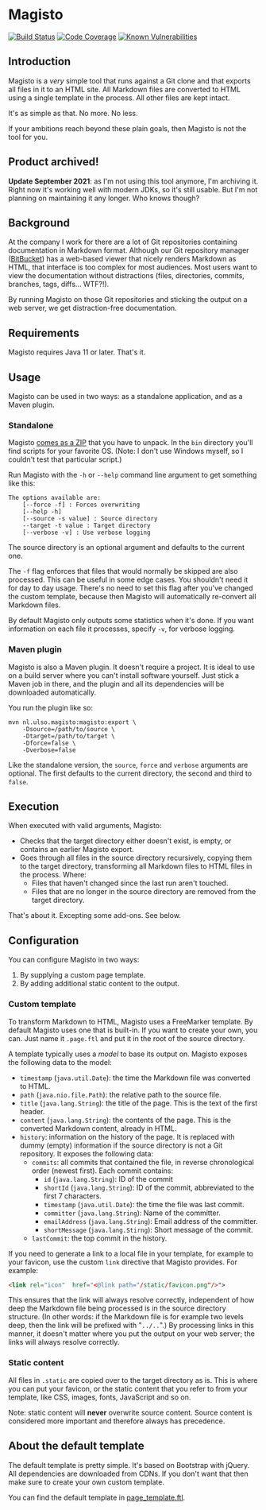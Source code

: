 # Magisto

[![Build Status](https://travis-ci.com/voostindie/magisto.svg?branch=master)](https://travis-ci.com/voostindie/magisto)
[![Code Coverage](https://codecov.io/gh/voostindie/magisto/branch/master/graph/badge.svg)](https://codecov.io/gh/voostindie/magisto)
[![Known Vulnerabilities](https://snyk.io/test/github/voostindie/magisto/badge.svg)](https://snyk.io/test/github/voostindie/magisto)

## Introduction

Magisto is a *very* simple tool that runs against a Git clone and that exports all files in it to an HTML site. All Markdown files are converted to HTML using a single template in the process. All other files are kept intact.

It's as simple as that. No more. No less.

If your ambitions reach beyond these plain goals, then Magisto is not the tool for you.

## Product archived!

**Update September 2021**: as I'm not using this tool anymore, I'm archiving it. Right now it's working well with modern JDKs, so it's still usable. But I'm not planning on maintaining it any longer. Who knows though?
    
## Background

At the company I work for there are a lot of Git repositories containing documentation in Markdown format. Although our Git repository manager ([BitBucket](https://www.atlassian.com/bitbucket)) has a web-based viewer that nicely renders Markdown as HTML, that interface is too complex for most audiences. Most users want to view the documentation without distractions (files, directories, commits, branches, tags, diffs... WTF?!).

By running Magisto on those Git repositories and sticking the output on a web server, we get distraction-free documentation.

## Requirements

Magisto requires Java 11 or later. That's it.

## Usage

Magisto can be used in two ways: as a standalone application, and as a Maven plugin.

### Standalone

Magisto [comes as a ZIP](https://search.maven.org/remotecontent?filepath=nl/ulso/magisto/magisto/1.2.0/magisto-1.2.0.zip) that you have to unpack. In the `bin` directory you'll find scripts for your favorite OS. (Note: I don't use Windows myself, so I couldn't test that particular script.)

Run Magisto with the `-h` or `--help` command line argument to get something like this:

```raw
The options available are:
	[--force -f] : Forces overwriting
	[--help -h]
	[--source -s value] : Source directory
	--target -t value : Target directory
    [--verbose -v] : Use verbose logging
```

The source directory is an optional argument and defaults to the current one.

The `-f` flag enforces that files that would normally be skipped are also processed. This can be useful in some edge cases. You shouldn't need it for day to day usage. There's no need to set this flag after you've changed the custom template, because then Magisto will automatically re-convert all Markdown files.

By default Magisto only outputs some statistics when it's done. If you want  information on each file it processes, specify `-v`, for verbose logging.

### Maven plugin

Magisto is also a Maven plugin. It doesn't require a project. It is ideal to use on a build server where you can't install software yourself. Just stick a Maven job in there, and the plugin and all its dependencies will be downloaded automatically.

You run the plugin like so:

```raw
mvn nl.ulso.magisto:magisto:export \
    -Dsource=/path/to/source \
    -Dtarget=/path/to/target \
    -Dforce=false \
    -Dverbose=false
```

Like the standalone version, the `source`, `force` and `verbose` arguments are optional. The first defaults to the current directory, the second and third to `false`.

## Execution

When executed with valid arguments, Magisto:

* Checks that the target directory either doesn't exist, is empty, or contains an earlier Magisto export.
* Goes through all files in the source directory recursively, copying them to the target directory, transforming all Markdown files to HTML files in the process. Where:
    * Files that haven't changed since the last run aren't touched.
    * Files that are no longer in the source directory are removed from the target directory.

That's about it. Excepting some add-ons. See below.

## Configuration

You can configure Magisto in two ways:

1. By supplying a custom page template.
2. By adding additional static content to the output.

### Custom template

To transform Markdown to HTML, Magisto uses a FreeMarker template. By default Magisto uses one that is built-in. If you want to create your own, you can. Just name it `.page.ftl` and put it in the root of the source directory.

A template typically uses a *model* to base its output on. Magisto exposes the following data to the model:

* `timestamp` (`java.util.Date`): the time the Markdown file was converted to HTML.
* `path` (`java.nio.file.Path`): the relative path to the source file.
* `title` (`java.lang.String`): the title of the page. This is the text of the first header.
* `content` (`java.lang.String`): the contents of the page. This is the converted Markdown content, already in HTML.
* `history`: information on the history of the page. It is replaced with dummy (empty) information if the source directory is not a Git repository. It exposes the following data:
    * `commits`: all commits that contained the file, in reverse chronological order (newest first). Each commit contains:
        * `id` (`java.lang.String`): ID of the commit
        * `shortId` (`java.lang.String`): ID of the commit, abbreviated to the first 7 characters.
        * `timestamp` (`java.util.Date`): the time the file was last commit.
        * `committer` (`java.lang.String`): Name of the committer.
        * `emailAddress` (`java.lang.String`): Email address of the committer.
        * `shortMessage` (`java.lang.Stirng`): Short message of the commit.
    * `lastCommit`: the top commit in the history.

If you need to generate a link to a local file in your template, for example to your favicon, use the custom `link` directive that Magisto provides. For example:

```html
<link rel="icon"  href="<@link path="/static/favicon.png"/>">
```

This ensures that the link will always resolve correctly, independent of how deep the Markdown file being processed is in the source directory structure. (In other words: if the Markdown file is for example two levels deep, then the link will be prefixed with "`../..`".) By processing links in this manner, it doesn't matter where you put the output on your web server; the links will always resolve correctly.

### Static content

All files in `.static` are copied over to the target directory as is. This is where you can put your favicon, or the static content that you refer to from your template, like CSS, images, fonts, JavaScript and so on.

Note: static content will **never** overwrite source content. Source content is considered more important and therefore always has precedence.

## About the default template

The default template is pretty simple. It's based on Bootstrap with jQuery. All dependencies are downloaded from CDNs. If you don't want that then make sure to create your own custom template.

You can find the default template in [page_template.ftl](src/main/resources/nl/ulso/magisto/page_template.ftl).
